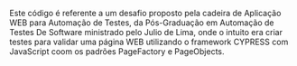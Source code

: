 Este código é referente a um desafio proposto pela cadeira de Aplicação WEB para Automação de Testes, da Pós-Graduação em Automação de Testes De Software ministrado pelo Julio de Lima, onde o intuito era criar testes para validar uma página WEB utilizando o framework CYPRESS com JavaScript coom os padrões PageFactory e PageObjects.
